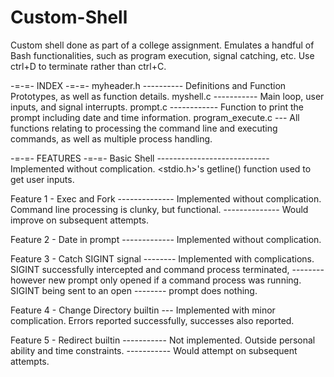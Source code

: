 # Custom-Shell
Custom shell done as part of a college assignment. Emulates a handful of Bash functionalities, such as program execution, signal catching, etc. Use ctrl+D to terminate rather than ctrl+C.

-=-=- INDEX -=-=-
myheader.h ---------- Definitions and Function Prototypes, as well as function details.
myshell.c ----------- Main loop, user inputs, and signal interrupts.
prompt.c ------------ Function to print the prompt including date and time information.
program_execute.c --- All functions relating to processing the command line and executing commands, as well as multiple process handling.

-=-=- FEATURES -=-=-
Basic Shell ---------------------------- Implemented without complication. <stdio.h>'s getline() function used to get user inputs.

Feature 1 - Exec and Fork -------------- Implemented without complication. Command line processing is clunky, but functional.
                          -------------- Would improve on subsequent attempts.

Feature 2 - Date in prompt ------------- Implemented without complication.

Feature 3 - Catch SIGINT signal -------- Implemented with complications. SIGINT successfully intercepted and command process terminated,
                                -------- however new prompt only opened if a command process was running. SIGINT being sent to an open
                                -------- prompt does nothing.

Feature 4 - Change Directory builtin --- Implemented with minor complication. Errors reported successfully, successes also reported.

Feature 5 - Redirect builtin ----------- Not implemented. Outside personal ability and time constraints.
                             ----------- Would attempt on subsequent attempts.
